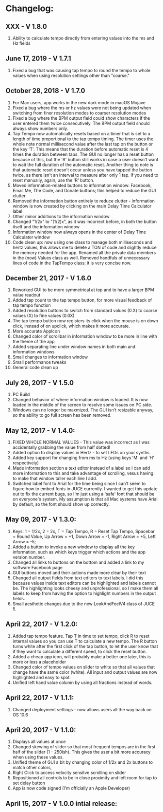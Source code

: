 # Changelog:

## XXX - V 1.8.0
1. Ability to calculate tempo directly from entering values into the ms and Hz fields

## June 17, 2019 - V 1.7.1
1. Fixed a bug that was causing tap tempo to round the tempo to whole values when using resolution settings other than "coarse."

## October  28, 2018 - V 1.7.0
1. For Mac users, app works in the new dark mode in macOS Mojave
2. Fixed a bug where the ms or hz values were not being updated when switching from finer resolution modes to coarser resolution modes
3. Fixed a bug where the BPM output field could show characters if the user entered them twice consecutively.  The BPM output field should always show numbers only.
4. Tap Tempo now automatically resets based on a timer that is set to a length of time proportional to the tap tempo timing.  The timer uses the whole note normal millisecond value after the last tap on the button or the key 'T'.  This means that the duration before automatic reset is 4 times the duration between taps.  The GUI no longer has a reset button because of this, but the 'R' button still works in case a user doesn't want to wait the full duration of the automatic reset.  Another thing to note is that automatic reset doesn't occur unless you have tapped the button twice, as there isn't an interval to measure after only 1 tap.  If you need to reset manually, again, use the 'R' button.
5. Moved information-related buttons to information window: Facebook, Email Me, The Code, and Donate buttons; this helped to reduce the GUI clutter
6. Removed the information button entirely to reduce clutter - Information window is now created by clicking on the main Delay Time Calculator label
7. Other minor additions to the information window
8. Changed "1/2x" to "(1/2)x", as it was incorrect before, in both the button itself and the information window
9. Information window now always opens in the center of Delay Time Calculator window
10. Code clean up: now using one class to manage both milliseconds and hertz values, this allows me to delete a TON of code and slightly reduce the memory needed for the app.  Renamed all the private data members in the (now) Values class as well.  Removed handfuls of unnecessary lines of code in the TapTempo class; it is very concise now.

## December 21, 2017 - V 1.6.0
1. Reworked GUI to be more symmetrical at top and to have a larger BPM value readout
2. Added tap count to the tap tempo button, for more visual feedback of tap tempo function
3. Added resolution buttons to switch from standard values (0.X) to coarse values (X) to fine values (0.0X)
4. The tap tempo button now registers its click when the mouse is on down click, instead of on upclick, which makes it more accurate.
5. More accurate AppIcon
6. Changed color of scrollbar in information window to be more in line with the theme of the app
7. Added separating line under window names in both main and information windows
8. Small changes to information window
9. Small performance tweaks
10. General code clean up

## July 26, 2017 - V 1.5.0
1. PC Build
2. Changed behavior of where information window is loaded.  It is now loaded in the middle of the screen to resolve some issues on PC side.
3. Windows can no longer be maxmized.  The GUI isn't resizable anyway, so the ability to go full screen has been removed.

## May 12, 2017 - V 1.4.0:
1. FIXED WHOLE NORMAL VALUES - This value was incorrect as I was accidentally grabbing the value from half dotted!
2. Added option to display values in Hertz - to set LFOs on your synths
3. Added key support for changing from ms to Hz (using keys 'M' and 'H' respectively)
4. Made information section a text editor instead of a label so I can add more information to this and take advantage of scrolling, vesus having to make that window taller each line I add.
5. Switched label font to Arial for the time being since I can't seem to figure how to embed fonts in JUCE currently.  I wanted to get this update out to fix the current bugs, so I'm just using a 'safe' font that should be on everyone's system.  My assumption is that all Mac systems have Arial by default, so the font should show up correctly.

## May 09, 2017 - V 1.3.0:
1. Keys: 1 = 1/2x, 2 = 2x, T = Tap Tempo, R = Reset Tap Tempo, Spacebar = Round Value, Up Arrow = +1, Down Arrow = -1, Right Arrow = +5, Left Arrow = -5;
2. Added a button to invoke a new window to display all the key information, such as which keys trigger which actions and the app version number.
3. Changed all links to buttons on the bottom and added a link to my software Facebook page
4. GUI buttons moved and their actions made more clear by their text
5. Changed all output fields from text editors to text labels.  I did this because values inside text editors can be highlighted and labels cannot be.  The highlighting looks cheesy and unprofessional, so I make them all labels to keep from having the option to highlight numbers in the output fields.
6. Small aesthetic changes due to the new LookAndFeelV4 class of JUCE 5.

## April 22, 2017 - V 1.2.0:
1. Added tap tempo feature.  Tap T in time to set tempo, click R to reset internal values so you can use T to calculate a new tempo.  The R button turns white after the first click of the tap button, to let the user know that if they want to calculate a different speed, to click the reset button.
3. Added a cheap app icon, will probably make a better one later, this is more or less a placeholder
3. Changed color of tempo values on slider to white so that all values that change have the same color (white).  All input and output values are now highlighted and easy to spot.
4. Unified left hand value column by using all fractions instead of words.

## April 22, 2017 - V 1.1.1:
1. Changed deployment settings - now allows users all the way back on OS 10.6

## April 20, 2017 - V 1.1.0:
1. Displays all values at once
2. Changed skewing of slider so that most frequent tempos are in the first half of the slider (1 - 250ish).  This gives the user a bit more accuracy when using these values.
3. Unified theme of GUI a bit by changing color of 1/2x and 2x buttons to match other colors,
4. Right Click to access velocity sensitve scrolling on slider
5. Repositioned all controls to be in close proximity and left room for tap to set delay button
6. App is now code signed (I'm officially an Apple Developer)

## April 15, 2017 - V 1.0.0 intial release:
